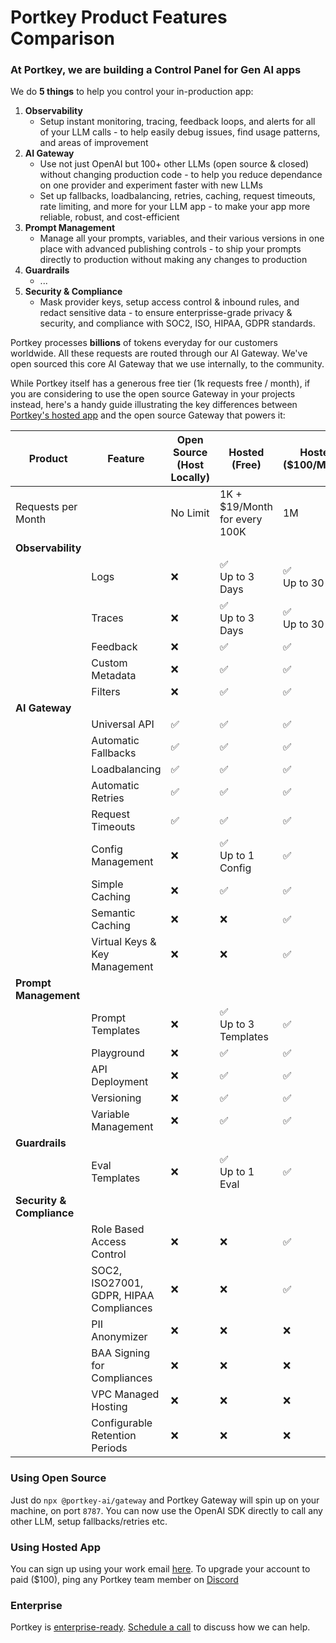 # Portkey Product Features Comparison

### At Portkey, we are building a Control Panel for Gen AI apps

We do **5 things** to help you control your in-production app:
1. **Observability**
    * Setup instant monitoring, tracing, feedback loops, and alerts for all of your LLM calls - to help easily debug issues, find usage patterns, and areas of improvement
3. **AI Gateway**
    * Use not just OpenAI but 100+ other LLMs (open source & closed) without changing production code - to help you reduce dependance on one provider and experiment faster with new LLMs
    * Set up fallbacks, loadbalancing, retries, caching, request timeouts, rate limiting, and more for your LLM app - to make your app more reliable, robust, and cost-efficient
3. **Prompt Management**
    * Manage all your prompts, variables, and their various versions in one place with advanced publishing controls - to ship your prompts directly to production without making any changes to production
4. **Guardrails**
   * ...
5. **Security & Compliance**
   * Mask provider keys, setup access control & inbound rules, and redact sensitive data - to ensure enterprisse-grade privacy & security, and compliance with SOC2, ISO, HIPAA, GDPR standards.

Portkey processes **billions** of tokens everyday for our customers worldwide. All these requests are routed through our AI Gateway. We've open sourced this core AI Gateway that we use internally, to the community. 

While Portkey itself has a generous free tier (1k requests free / month), if you are considering to use the open source Gateway in your projects instead, here's a handy guide illustrating the key differences between [Portkey's hosted app](https://app.portkey.ai/) and the open source Gateway that powers it:

| Product | Feature | Open Source <br>(Host Locally) | Hosted <br>(Free) | Hosted <br>($100/Month) | Enterprise <br>(On-Prem) |
| - | - | - | - | - | - |
| Requests per Month |  | No Limit | 1K + $19/Month <br>for every 100K | 1M | No Limit |
| **Observability** | | | |
| | Logs | ❌ | ✅ <br>Up to 3 Days | ✅ <br>Up to 30 Days | ✅ |
| | Traces | ❌ | ✅  <br>Up to 3 Days | ✅ <br>Up to 30 Days | ✅ |
| | Feedback | ❌ | ✅  | ✅ | ✅ |
| | Custom Metadata | ❌ | ✅  | ✅ | ✅ |
| | Filters | ❌ | ✅  | ✅ | ✅ |
| **AI Gateway** | | | |
| | Universal API | ✅ | ✅  | ✅ | ✅ |
| | Automatic Fallbacks | ✅ | ✅  | ✅ | ✅ |
| | Loadbalancing | ✅ | ✅  | ✅ | ✅ |
| | Automatic Retries | ✅ | ✅  | ✅ | ✅ |
| | Request Timeouts | ✅ | ✅  | ✅ | ✅ |
| | Config Management | ❌ | ✅ <br>Up to 1 Config | ✅ | ✅ |
| | Simple Caching | ❌ | ✅ | ✅ | ✅ |
| | Semantic Caching | ❌ | ❌ | ✅ | ✅ |
| | Virtual Keys & Key Management | ❌ | ❌ | ✅ | ✅ |
| **Prompt Management** | | | |
| | Prompt Templates | ❌ | ✅ <br>Up to 3 Templates | ✅ | ✅ |
| | Playground | ❌ | ✅ | ✅ | ✅ |
| | API Deployment | ❌ | ✅ | ✅ | ✅ |
| | Versioning | ❌ | ✅ | ✅ | ✅ |
| | Variable Management | ❌ | ✅  | ✅ | ✅ |
| **Guardrails** | | | |
| | Eval Templates | ❌ | ✅ <br>Up to 1 Eval | ✅ | ✅ |
| **Security & Compliance** | | | |
| | Role Based<br>Access Control | ❌ | ❌ | ✅ | ✅ |
| | SOC2, ISO27001,<br>GDPR, HIPAA Compliances | ❌ | ❌ | ✅ | ✅ |
| | PII Anonymizer | ❌ | ❌ | ❌ | ✅ |
| | BAA Signing<br>for Compliances | ❌ | ❌ | ❌ | ✅ |
| | VPC Managed Hosting | ❌ | ❌ | ❌ | ✅ |
| | Configurable Retention<br>Periods | ❌ | ❌ | ❌ | ✅ |

### Using Open Source
Just do `npx @portkey-ai/gateway` and Portkey Gateway will spin up on your machine, on port `8787`. You can now use the OpenAI SDK directly to call any other LLM, setup fallbacks/retries etc.

### Using Hosted App
You can sign up using your work email [here](https://app.portkey.ai/). To upgrade your account to paid ($100), ping any Portkey team member on [Discord](https://portkey.ai/community)

### Enterprise
Portkey is [enterprise-ready](https://saasboomi.org/postman-postbot-gen-ai-case-study/). [Schedule a call](https://calendly.com/rohit-portkey/enterprise-demo) to discuss how we can help.
